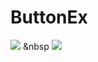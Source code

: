 # ButtonEx

![](http://cs625631.vk.me/v625631950/29060/QBOQUzvlUE0.jpg) &nbsp ![](http://cs625631.vk.me/v625631950/29074/CcHgT0Rv2nI.jpg) 
